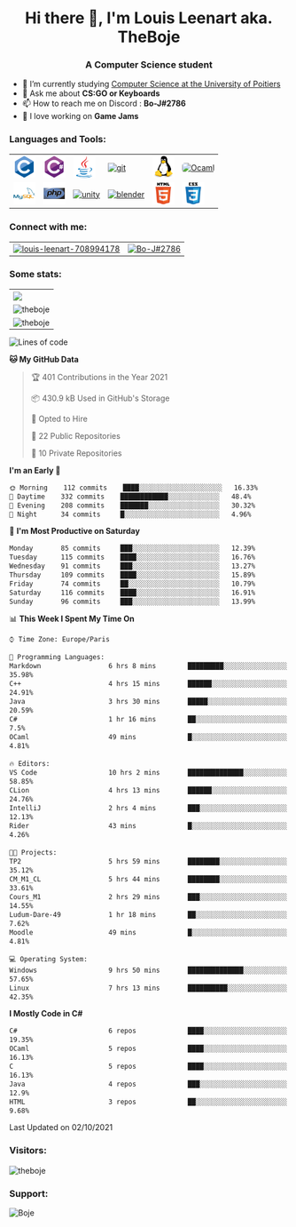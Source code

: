 <h1 align="center">Hi there 👋, I'm Louis Leenart aka. TheBoje</h1>
<h3 align="center">A Computer Science student</h3>

- 🔭 I’m currently studying [Computer Science at the University of Poitiers](http://formations.univ-poitiers.fr/fr/index/autre-diplome-niveau-master-AM/autre-diplome-niveau-master-AM/cmi-informatique-JD2XQGVY.html)
- 💬 Ask me about **CS:GO or Keyboards** <!-- TODO Ajouter un svg d'ergodox -->
- 📫 How to reach me on Discord : **Bo-J#2786**
- 🎯 I love working on **Game Jams**

<h3 align="left">Languages and Tools:</h3>
<p align="center"> 
  <table align="center">
    <tr>
      <td><a href="https://www.cprogramming.com/" target="_blank"> <img src="https://raw.githubusercontent.com/devicons/devicon/master/icons/c/c-original.svg" alt="c" width="40" height="40"/> </a> 
      <td><a href="https://www.w3schools.com/cs/" target="_blank"> <img src="https://raw.githubusercontent.com/devicons/devicon/master/icons/csharp/csharp-original.svg" alt="csharp" width="40" height="40"/> </a> 
      <td><a href="https://www.java.com" target="_blank"> <img src="https://raw.githubusercontent.com/devicons/devicon/master/icons/java/java-original.svg" alt="java" width="40" height="40"/> </a> 
      <td><a href="https://git-scm.com/" target="_blank"> <img src="https://www.vectorlogo.zone/logos/git-scm/git-scm-icon.svg" alt="git" width="40" height="40"/> </a>
      <td><a href="https://www.linux.org/" target="_blank"> <img src="https://raw.githubusercontent.com/devicons/devicon/master/icons/linux/linux-original.svg" alt="linux" width="40" height="40"/> </a> 
      <td><a href="" target="_blank"> <img src="https://ocaml.org/img/OCaml_Sticker.svg" alt="Ocaml" width="40" height="40" style="border-radius: 5px;"/> </a>
    <tr>
      <td><a href="https://www.mysql.com/" target="_blank"> <img src="https://raw.githubusercontent.com/devicons/devicon/master/icons/mysql/mysql-original-wordmark.svg" alt="mysql" width="40" height="40"/> </a>
      <td><a href="https://www.php.net" target="_blank"> <img src="https://raw.githubusercontent.com/devicons/devicon/master/icons/php/php-original.svg" alt="php" width="40" height="40"/> </a>
      <td><a href="https://unity.com/" target="_blank"> <img src="https://www.vectorlogo.zone/logos/unity3d/unity3d-icon.svg" alt="unity" width="40" height="40"/> </a>
      <td><a href="https://www.blender.org/" target="_blank"> <img src="https://download.blender.org/branding/community/blender_community_badge_white.svg" alt="blender" width="40" height="40"/> </a> 
      <td><a href="https://www.w3.org/html/" target="_blank"> <img src="https://raw.githubusercontent.com/devicons/devicon/master/icons/html5/html5-original-wordmark.svg" alt="html5" width="40" height="40"/> </a>
      <td><a href="https://www.w3schools.com/css/" target="_blank"> <img src="https://raw.githubusercontent.com/devicons/devicon/master/icons/css3/css3-original-wordmark.svg" alt="css3" width="40" height="40"/> </a>  
  </table>
  
</p>

<h3 align="left">Connect with me:</h3>
<p align="left">
  <table align="center">
    <tr>
      <td><a href="https://linkedin.com/in/louis-leenart-708994178" target="blank"><img align="center" src="https://cdn.jsdelivr.net/npm/simple-icons@3.0.1/icons/linkedin.svg" alt="louis-leenart-708994178" height="40" width="40"/></a>
      <td><a href="https://discord.gg/Bo-J#2786" target="blank"><img align="center" src="https://cdn.jsdelivr.net/npm/simple-icons@3.0.1/icons/discord.svg" alt="Bo-J#2786" height="40" width="40"/></a> 
  </table>
</p>

<h3 align="left">Some stats:</h3>
<p align="center">
  <table align="center">
    <tr><td><img align="center" src="https://github-readme-stats.vercel.app/api?username=TheBoje&show_icons=true&theme=dark&count_private=true" />
    <tr><td><img align="center" src="https://github-readme-streak-stats.herokuapp.com/?user=theboje&theme=dark&count_private=true&" alt="theboje" />
    <tr><td><img align="center" src="https://github-readme-stats.vercel.app/api/wakatime?username=Bo_J&theme=dark" alt="theboje" />
  </table>
</p>

<!--START_SECTION:waka-->
![Lines of code](https://img.shields.io/badge/From%20Hello%20World%20I%27ve%20Written-1.6%20million%20lines%20of%20code-blue)

**🐱 My GitHub Data** 

> 🏆 401 Contributions in the Year 2021
 > 
> 📦 430.9 kB Used in GitHub's Storage 
 > 
> 💼 Opted to Hire
 > 
> 📜 22 Public Repositories 
 > 
> 🔑 10 Private Repositories  
 > 
**I'm an Early 🐤** 

```text
🌞 Morning    112 commits    ████░░░░░░░░░░░░░░░░░░░░░   16.33% 
🌆 Daytime    332 commits    ████████████░░░░░░░░░░░░░   48.4% 
🌃 Evening    208 commits    ███████░░░░░░░░░░░░░░░░░░   30.32% 
🌙 Night      34 commits     █░░░░░░░░░░░░░░░░░░░░░░░░   4.96%

```
📅 **I'm Most Productive on Saturday** 

```text
Monday       85 commits     ███░░░░░░░░░░░░░░░░░░░░░░   12.39% 
Tuesday      115 commits    ████░░░░░░░░░░░░░░░░░░░░░   16.76% 
Wednesday    91 commits     ███░░░░░░░░░░░░░░░░░░░░░░   13.27% 
Thursday     109 commits    ████░░░░░░░░░░░░░░░░░░░░░   15.89% 
Friday       74 commits     ██░░░░░░░░░░░░░░░░░░░░░░░   10.79% 
Saturday     116 commits    ████░░░░░░░░░░░░░░░░░░░░░   16.91% 
Sunday       96 commits     ███░░░░░░░░░░░░░░░░░░░░░░   13.99%

```


📊 **This Week I Spent My Time On** 

```text
⌚︎ Time Zone: Europe/Paris

💬 Programming Languages: 
Markdown                 6 hrs 8 mins        █████████░░░░░░░░░░░░░░░░   35.98% 
C++                      4 hrs 15 mins       ██████░░░░░░░░░░░░░░░░░░░   24.91% 
Java                     3 hrs 30 mins       █████░░░░░░░░░░░░░░░░░░░░   20.59% 
C#                       1 hr 16 mins        ██░░░░░░░░░░░░░░░░░░░░░░░   7.5% 
OCaml                    49 mins             █░░░░░░░░░░░░░░░░░░░░░░░░   4.81%

🔥 Editors: 
VS Code                  10 hrs 2 mins       ██████████████░░░░░░░░░░░   58.85% 
CLion                    4 hrs 13 mins       ██████░░░░░░░░░░░░░░░░░░░   24.76% 
IntelliJ                 2 hrs 4 mins        ███░░░░░░░░░░░░░░░░░░░░░░   12.13% 
Rider                    43 mins             █░░░░░░░░░░░░░░░░░░░░░░░░   4.26%

🐱‍💻 Projects: 
TP2                      5 hrs 59 mins       ████████░░░░░░░░░░░░░░░░░   35.12% 
CM_M1_CL                 5 hrs 44 mins       ████████░░░░░░░░░░░░░░░░░   33.61% 
Cours_M1                 2 hrs 29 mins       ███░░░░░░░░░░░░░░░░░░░░░░   14.55% 
Ludum-Dare-49            1 hr 18 mins        ██░░░░░░░░░░░░░░░░░░░░░░░   7.62% 
Moodle                   49 mins             █░░░░░░░░░░░░░░░░░░░░░░░░   4.81%

💻 Operating System: 
Windows                  9 hrs 50 mins       ██████████████░░░░░░░░░░░   57.65% 
Linux                    7 hrs 13 mins       ██████████░░░░░░░░░░░░░░░   42.35%

```

**I Mostly Code in C#** 

```text
C#                       6 repos             ████░░░░░░░░░░░░░░░░░░░░░   19.35% 
OCaml                    5 repos             ████░░░░░░░░░░░░░░░░░░░░░   16.13% 
C                        5 repos             ████░░░░░░░░░░░░░░░░░░░░░   16.13% 
Java                     4 repos             ███░░░░░░░░░░░░░░░░░░░░░░   12.9% 
HTML                     3 repos             ██░░░░░░░░░░░░░░░░░░░░░░░   9.68%

```



 Last Updated on 02/10/2021
<!--END_SECTION:waka-->

<h3 align="left">Visitors:</h3>
<p><img align="center" src="https://visitor-badge.glitch.me/badge?page_id=TheBoje" alt="theboje" /></p>

<h3 align="left">Support:</h3>
<p><a href="https://www.buymeacoffee.com/Boje"> <img align="left" src="https://cdn.buymeacoffee.com/buttons/v2/default-yellow.png" height="50" width="210" alt="Boje" /></a></p>